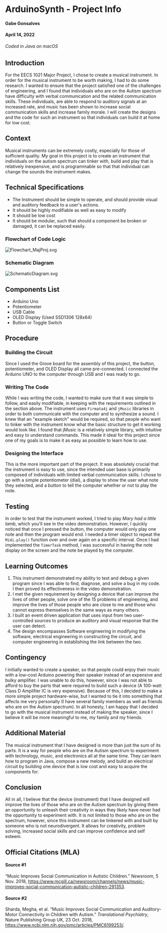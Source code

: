 # ArduinoSynth - Project Info
#### Gabe Gonsalves
#### April 14, 2022
###### Coded in Java on macOS

## Introduction
For the EECS 1021 Major Project, I chose to create a musical instrument. In order for the musical instrument to be worth making, I had to do some research. I wanted to ensure that the project satisfied one of the challenges of engineering, and I found that individuals who are on the Autism spectrum have difficulty with verbal communication and the related communication skills. These individuals, are able to respond to auditory signals at an increased rate, and music has been shown to increase social communication skills and increase family morale. I will create the designs and the code for such an instrument so that individuals can build it at home for low cost. 

## Context
Musical instruments can be extremely costly, especially for those of sufficient quality. My goal in this project is to create an instrument that individuals on the autism spectrum can tinker with, build and play that is relatively inexpensive, and is programmable so that that individual can change the sounds the instrument makes. 

## Technical Specifications
- The Instrument should be simple to operate, and should provide visual and auditory feedback to a user's actions.
- It should be highly modifiable as well as easy to modify
- It should be low cost
- It should be modular, such that should a component be broken or damaged, it can be replaced easily.

### Flowchart of Code Logic
![Flowchart_MajProj.svg](/assets/Flowchart_MajProj.svg)
### Schematic Diagram
![SchematicDiagram.svg](/assets/SchematicDiagram.svg)

## Components List
- Arduino Uno
- Potentiometer
- USB Cable
- OLED Display (Used SSD1306 128x64)
- Button or Toggle Switch

## Procedure
### Building the Circuit
Since I used the Grove board for the assembly of this project, the button, potentiometer, and OLED Display all came pre-connected. I connected the Arduino UNO to the computer through USB and I was ready to go.

### Writing The Code
While I was writing the code, I wanted to make sure that it was simple to follow, and easily modifiable, in keeping with the requirements outlined in the section above. The instrument uses ``Firmata4j`` and ``jMusic`` libraries in order to both communicate with the computer and to synthesize a sound. I knew that an "example sketch" would be required, so that people who want to tinker with the instrument know what the basic structure to get it working would look like. I found that jMusic is a relatively simple library, with intuitive and easy to understand commands. This made it ideal for this project since one of my goals is to make it as easy as possible to learn how to use. 

### Designing the Interface
This is the more important part of the project. It was absolutely crucial that the instrument is easy to use, since the intended user base is primarily composed of individuals with limited verbal communication skills. I chose to go with a simple potentiometer (dial), a display to show the user what note they selected, and a button to tell the computer whether or not to play the note. 

## Testing
In order to test that the instrument worked, I tried to play <i>Mary had a little lamb</i>, which you'll see in the video demonstration. However, I quickly noticed that once I pressed the button, the computer would only play one note and then the program would end. I needed a timer object to repeat the ``Midi.play()`` function over and over again on a specific interval. Once I had implemented the ``TimerTask`` method, I was successful in having the note display on the screen and the note be played by the computer. 

## Learning Outcomes
1. This instrument demonstrated my ability to test and debug a given program since I was able to find, diagnose, and solve a bug in my code. I then proved its effectiveness in the video demonstration. 
2. I met the given requirement by designing a device that can improve the lives of other people, solve one of the 15 problems of engineering, and improve the lives of those people who are close to me and those who cannot express themselves in the same ways as many others.
3. I built an event driven application that uses input from two user-controlled sources to produce an auditory and visual response that the user can detect.
4. The design encompasses Software engineering in modifying the software, electrical engineering in constructing the circuit, and computer engineering in establishing the link between the two.


## Contingency
I initially wanted to create a speaker, so that people could enjoy their music with a low-cost Arduino powering their speaker instead of an expensive and bulky amplifier. I was unable to do this, however, since I was not able to afford to buy the parts that were required to build such a device (A 100-watt Class D Amplifier IC is very expensive). Because of this, I decided to make a more simple project hardware-wise, but I wanted to tie it into something that affects me very personally (I have several family members as well as friends who are on the Autism spectrum). In all honesty, I am happy that I decided to go with the musical instrument instead of making the speaker, since I believe it will be more meaningful to me, my family and my friends. 

## Additional Material
The musical instrument that I have designed is more than just the sum of its parts. It is a way for people who are on the Autism spectrum to experiment with technology, music, and electronics all at the same time. They can learn how to program in Java, compose a new melody, and build an electrical circuit by building one device that is low cost and easy to acquire the components for. 

## Conclusion
All in all, I believe that the device (instrument) that I have designed will improve the lives of those who are on the Autism spectrum by giving them an opportunity to unleash their creativity in ways they likely have never had the opportunity to experiment with. It is not limited to those who are on the spectrum, however, since this instrument can be tinkered with and built by someone who is not neurodivergent. It allows for creativity, problem solving, increased social skills and can improve confidence and self esteem. 

## Official Citations (MLA)
#### Source #1
“Music Improves Social Communication in Autistic Children.” _Newsroom_, 5 Nov. 2018, https://www.mcgill.ca/newsroom/channels/news/music-improves-social-communication-autistic-children-291353.

#### Source #2
Sharda, Megha, et al. “Music Improves Social Communication and Auditory-Motor Connectivity in Children with Autism.” _Translational Psychiatry_, Nature Publishing Group UK, 23 Oct. 2018, https://www.ncbi.nlm.nih.gov/pmc/articles/PMC6199253/.





